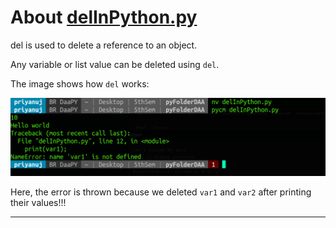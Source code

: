 # About [delInPython.py](https://github.com/C0DER11101/PYTHONFOR5ThSem/blob/DaaPY/delInPython.py)

del is used to delete a reference to an object.

Any variable or list value can be deleted using `del`.

The image shows how `del` works:

![image](https://github.com/C0DER11101/PYTHONFOR5ThSem/blob/DaaPY/ThedelKeywordInPython.png?raw=true)

Here, the error is thrown because we deleted `var1` and `var2` after printing their values!!!

---
